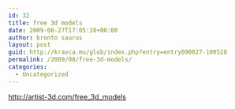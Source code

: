 ```yaml
---
id: 32
title: free 3d models
date: 2009-08-27T17:05:28+00:00
author: bronto saurus
layout: post
guid: http://kravca.mu/glob/index.php?entry=entry090827-100528
permalink: /2009/08/free-3d-models/
categories:
  - Uncategorized
---
```

<a href="http://artist-3d.com/free_3d_models" target="_blank" >http://artist-3d.com/free_3d_models</a>